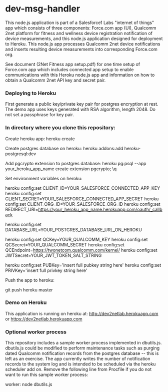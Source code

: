 # dev-msg-handler

This node.js application is part of a Salesforce1 Labs "internet of things" app which consists of 
three components: Force.com app (UI), Qualcomm 2net platform for fitness and wellness device registration notification of device measurements, 
and this node.js application designed for deployment to Heroku. This node.js app processes Qualcomm 2net device notifications
and inserts resulting device measurements into corresponding Force.com org.

See document (2Net Fitness app setup.pdf) for one time setup of Force.com app which includes connected app setup to enable communications with this Heroku node.js app
and information on how to obtain a Qualcomm 2net API key and secret pair.

### Deploying to Heroku

First generate a public key/private key pair for postgres encryption at rest. The demo app uses keys generated with RSA algorithm, length 2048. Do
not set a passphrase for key pair.

### In directory where you clone this repository:

Create heroku app:
heroku create

Create postgres database on heroku:
heroku addons:add heroku-postgresql:dev

Add pgcrypto extension to postgres database:
heroku pg:psql --app your_heroku_app_name
create extension pgcrypto;
\q

Set environment variables on heroku:

heroku config:set CLIENT_ID=YOUR_SALESFORCE_CONNECTED_APP_KEY
heroku config:set CLIENT_SECRET=YOUR_SALESFORCE_CONNECTED_APP_SECRET
heroku config:set CLIENT_ORG_ID=YOUR_SALESFORCE_ORG_ID
heroku config:set REDIRECT_URI=https://your_heroku_app_name.herokuapp.com/oauth/_callback

heroku config:set DATABASE_URL=YOUR_POSTGRES_DATABASE_URL_ON_HEROKU

heroku config:set QCKey=YOUR_QUALCOMM_KEY
heroku config:set QCSecret=YOUR_QUALCOMM_SECRET
heroku config:set QCEndpoint=https://twonetcom.qualcomm.com/kernel/
heroku config:set JWTSecret=YOUR_JWT_TOKEN_SALT_STRING

heroku config:set PUBKey='insert full pubkey string here'
heroku config:set PRIVKey='insert full privkey string here'

Push the app to heroku:

git push heroku master


### Demo on Heroku

This application is running on heroku at: http://dev2netlab.herokuapp.com or https://dev2netlab.herokuapp.com

### Optional worker process

This repository includes a sample worker process implemented in dbutils.js. dbutils.js could be modified to perform maintenance tasks such as purging dated 
Qualcomm notification records from the postgres database -- this is left as an exercise. The app currently writes the number of notification records to the 
system log and is intended to be scheduled via the heroku scheduler add on. Remove the following line from Procfile if you do not want to run this 
sample worker process:

worker: node dbutils.js